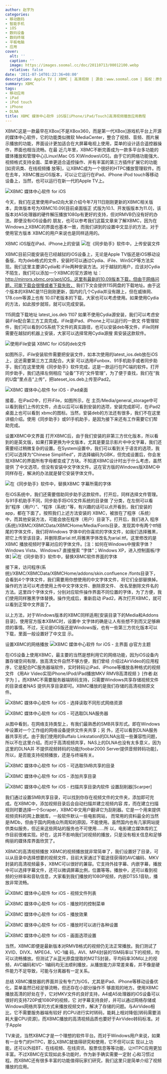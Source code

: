 ```yaml
---
author: 赵宇为
categories:
- 移动数码
- 智能手机
- iOS
- 数码设备
- 数码终端
- 平板电脑
- 应用
cover:
  alt: ''
  caption: ''
  image: https://images.soomal.cc/doc/20110713/00012100.webp
  relative: false
date: '2011-07-14T01:22:36+08:00'
description: Apple TV | XBMC | 高清视频 | 源自：www.soomal.com | 版权：原创 |  平均/总评分：07.59/129
summary: XBMC
tags:
- 移动应用
- iPad
- iPod touch
- iPhone
- DLNA
title: XBMC 媒体中心软件 iOS版[iPhone/iPad/Touch]高清视频播放应用教程
---
```


XBMC这是一款最早在XBox[不是XBox360，而是第一代XBox]游戏机平台上开源的媒体中心软件，它的功能类似微软
MediaCenter，整合了视频、音频、图片展示播放的功能，界面设计更加适合在大屏幕电视上使用，菜单的设计适合遥控器操作，界面也相当流畅。在最
近几年里，XBMC不断完善成为一款多平台多功能的媒体播放和管理中心[Linux\Mac OS 
X\Windows\iOS]。由于它的网络功能强大、视频格式支持全面、菜单更适合遥控操作、并有丰富的第三方插件扩展它的功能[如资讯类、在线视频播
放等]，让XBMC成为一个很好的HTPC播放管理软件。而在去年，XBMC推出iOS版本，可以让它运行在iPad、iPhone iPod 
touch等移动设备上，当然，也可以运行在新一代的Apple TV上。

![XBMC 媒体中心软件 for iOS](https://images.soomal.cc/doc/20110713/00012100.webp)




今天，我们在这里使用iPad2向大家介绍今年7月11日刚刚更新的XBMC相关版本，具体版本号为XBMC10.09[目前桌面版正
式版为10.1、开发版版本为11.0]，该版本对A5处理器的硬件解压播放1080p有更好的支持，但对RMVB仍没有好的办法。即便没有iOS设备的
朋友，也可以参考我们这篇文章来了解XBMC，因为在Windows上XBMC的界面也基本一致，而我们讲到的设置中文显示的方法，对于使用官方版本
XBMC的用户来说也是同样适用的。

XBMC iOS版在iPad、iPhone上的安装
![在《同步助手》软件中，上传安装文件](https://images.soomal.cc/doc/20110713/00012112.webp)




XBMC目前只能安装在已经越狱的iOS设备上，无论是Apple 
TV版还是iOS移动设备版，均为deb格式的文件，安装时可以通过Cydia、iFile、WinSCP等方法实现。我们这里主要讲Cydia和
iFile两种安装方法。对于越狱的用户，应该对Cydia不陌生，我们可以添加一个XBMC的官方源地
址：http://mirrors.xbmc.org/apt/iOS，这里有最新的10.09版本下载，但由于网络问题，可能下载会很慢或者下载失败，
我们下文会提供115网盘的下载地址。由于这个版本的XBMC是11日刚刚更新，国内的几个Cydia并没有跟上，但在威锋网、178.com等源上也有
10.07老版本的下载，大家也可以考虑使用。如果使用Cydia的方法，如此按步就班，就可以完成安装。


115网盘下载地址
latest_ios.deb 1107
如果不使用Cydia源安装，我们可以考虑安装iFile配合第三方工具完成。iFile是iPad、iPhone上可以运行的一款文
件管理软件，我们可以看到iOS系统下文件的真实路径，也可以安装deb等文件，iFile同样需要在越狱的机器上安装，大家可以选择常用Cydia源搜
索安装这款软件。

![使用iFile安装 XBMC for iOS的deb文件](https://images.soomal.cc/doc/20110713/00012097.webp)




如图所示，iFile安装软件需要把安装文件，如本次使用的latest_ios.deb放在iOS上，这还需要第三方工具配合。大家
可以选用iFunbox、91手机助手或者同步助手，我们在这里使用《同步助手》软件完成，这是一款运行在PC端的软件。打开同步助手，我们选择左侧相应
“设备”下的“文件管理”，为了便于查找，我们在“我的U盘”里点击“上传”，把lateset_ios.deb上传至iPad2。

![XBMC 媒体中心软件 for iOS - iPad桌面](https://images.soomal.cc/doc/20110713/00012113.webp)




接着，在iPad2中，打开iFile，如图所示，在 
主页/Media/general_storage中可以看到我们上传的文件，点击以后可以看到安装的选项，安装完成即可，在iPad2桌面上也可以看到
xbmc的图标。当然，安装deb的方法还有很多，我们不在这里详细介绍。使用《同步助手》或91手机助手，是因为接下来还有工作需要它们帮助完成。

设置XBMC中文界面
打开XBMC后，由于我们安装的非第三方优化版本，所以看到的是英文版，如果打算更换为中文版本，尤其是要显示影片中中文字幕，我们还
需要经过稍微复杂的设置。在System设置中，我们可以看到关于语言的选项，我们可以选择为“Chinese 
Simplified”，并选择编码为GBK，但完成设置后，你会发现XBMC的界面所有字母都变成了方块。不知道XBMC设计时出于什么考虑，虽然提供
了中文选项，但没有安装中文字体文件。这在官方版的Windows版XBMC中同样存在，解决的办法就是替它安装字体文件。

![在《同步助手》软件中，替换XBMC 字幕所需的字体](https://images.soomal.cc/doc/20110713/00012099.webp)




在iOS系统中，我们还需要借助同步助手这款软件。打开后，同样选择文件管理。与91手机助手不同，同步助手将iOS文件系统的目录做
了分类，在左侧可以看到“程序（用户）”、“程序（系统）”等，有兴趣的话可以点开看到，我们安装的app，都在下面了。按照我们上述方法安装的
XBMC，被放在了程序（系统）中，而其他安装方法，可能会放在程序（用户）目录下。打开后，我们进入 
程序(系统)/XBMC/XBMCData/XBMCHome/Media/Fonts目录，发现其中有两个ttf结尾的字体文件，我们将Windows
字体中的你喜欢的字体文件，如我们选择雅黑，把它上传至该目录，并删除原arial.ttf,将雅黑字体改名为arial.ttf。这里修改的是XBMC
播放视频时字幕对应的字体文件。[注：如何在Windows中搜索字体？Windows Vista、Windows7 直接搜索 
“字体”；Windows XP，进入控制面板/字体]
![在《同步助手》软件中，替换XBMC软件界面的字体](https://images.soomal.cc/doc/20110713/00012098.webp)




接下来，访问程序(系统)/XBMC/XBMCData/XBMCHome/addons/skin.confluence
/fonts目录下，会看到4个字体文件，我们需要用你想使用的中文字体文件，将它们全部替换掉。操作的方法可以考虑使用上传中文字体文件、删除原文件、
改名至删除文件名的方法。这里四个字体文件，分别对应软件操作界面不同位置的字体，为了方便，我们使用同样雅黑字体替换。操作完成后，重新启动
iPad2，再次打开XBMC，就可以看到正常中文界面了。

以上方法，对于Windows版本的XBMC同样适用[安装目录下的Media和Addons目录]，使用官方版本XBMC时，设置中
文字体的确是让人有些想不到而又足够麻烦的事情。不过，无论是iOS版还是Windows版，也有一些第三方优化版本可以下载，里面一般设置好了中文显
示。

设置XBMC的网络播放
![XBMC 媒体中心软件 for iOS - 主界面 @官方主题](https://images.soomal.cc/doc/20110713/00012101.webp)




在iOS设备上使用XBMC，最主要的当然是想利用它的网络功能，因为iOS设备内置存储空间有限，放高清文件自然不够方便，我们曾经
介绍过AirVideo的应用程序，它是配合PC服务器端软件，实时转码让iPad、iPhone等播放各种格式的视频文件
《用Air Video实现iPhone/iPod/iPad播放MKV RMVB高清视频 》[作者:赵宇为 ]
。而XBMC不需要服务器端转码支持，只需要Windows共享存储视频文件的目录或者NAS 
提供共享目录即可。XBMC播放的是我们存储的高清视频原文件。


![XBMC 媒体中心软件 for iOS - 选择读取不同形式网络资源](https://images.soomal.cc/doc/20110713/00012102.webp)




![XBMC 媒体中心软件 for iOS - 可选取DLNA服务器](https://images.soomal.cc/doc/20110713/00012103.webp)




从图中看到，在网络支持类型上，有我们最熟悉的SMB共享形式。即在Windows中设置对一个工作组的网络设备提供文件夹共享；另
外，还可以看到DLNA服务器共享形式。由于我们使用的Buffalo 
Linkstation的DLNA出现一些兼容性问题，所以不在这里介绍。而对于高清视频共享，NAS上的DLNA也没有太多意义，因为这里的DLNA并
不提供视频转码的功能[foobar2000 Server提供音频转码功能]，所以，是否能支持视频播放，还是与终端有关。


![XBMC 媒体中心软件 for iOS - 可选取SMB共享的目录](https://images.soomal.cc/doc/20110713/00012104.webp)




![XBMC 媒体中心软件 for iOS - 添加共享目录](https://images.soomal.cc/doc/20110713/00012105.webp)




![XBMC 媒体中心软件 for iOS - 扫描共享目录内软件 设置刮削器[Scarper]](https://images.soomal.cc/doc/20110713/00012106.webp)




我们通过设置SMB共享目录，可以找到你存在视频文件的文件夹，添加即可完成。在XBMC中，添加视频目录后会自动扫描并建立视频内容
库，而在建立扫描规则时要选择一个Scraper，XBMC中文用户翻译它为刮削器。它是一个用来提供视频资料的网上数据库，一般软件默认一些电影网站，
而常用的资料最全的当然是IMDb，但由于国内网络众所周知的原因，不能使用。虽然国内也有几家网站提供类似服务，但近来这些网站的服务也不可使用……所
以，电影建立媒体库的工作目前很难实现。好在，这并不影响我们对视频的播放，只是没有相关信息和足够绚丽的媒体库界面欣赏了。

XBMC的高清视频播放
XBMC的视频播放就非常简单了，我们设置好了目录，可以从目录中选择想要的视频文件，目前大家通过下载途径获得的AVC编码、MKV
封装的高清视频最多，XBMC可以很好的兼容。它支持外挂字幕、内嵌字幕，播放中可以选择字幕文件，还可以微调屏幕比例，位置等等。播放中，还可以看到视
频的分辨率和音轨信息，大家看到我们播放的1080P视频，内嵌DTS5.1音轨，播放非常流畅。

![XBMC 媒体中心软件 for iOS - 视频文件列表](https://images.soomal.cc/doc/20110713/00012107.webp)




![XBMC 媒体中心软件 for iOS - 播放时的控制菜单](https://images.soomal.cc/doc/20110713/00012108.webp)




![XBMC 媒体中心软件 for iOS - 播放效果](https://images.soomal.cc/doc/20110713/00012109.webp)




![XBMC 媒体中心软件 for iOS - 播放时可以进行各种设置](https://images.soomal.cc/doc/20110713/00012110.webp)




![XBMC 媒体中心软件 for iOS - 画面选项设置](https://images.soomal.cc/doc/20110713/00012111.webp)




当然，XBMC即便是最新版本对RMVB格式的视频仍无法正常播放。我们测试了XVID、DIVX、MPEG4、VC-1编
码，AVI、MP4封装的15M码率以下的视频，均可以流畅播放。但测试了从蓝光原盘提取的M2TS封装，平均码率30M以上的视频，AVC编码和VC-
1编码均无法顺利播放，从播放能力非常差来看，并不像是硬件能力不足导致，可能与分离器有一定关系。

总结
XBMC播放器的界面并没有专门为iOS，尤其是iPad、iPhone等移动设备优化，菜单虽然已经足够流畅，但还存在小部分操作不
够直观的地方。使用XBMC播放高清的好处在于，它对MKV文件的良好支持，A4或A5处理器的iOS设备可以很好的支持720P或1080P的视频，它
对字幕支持良好，并可以通过网络存储或Windows网络共享的方式来播放视频文件，解决了存储的问题。与AirVideo相比，它不需要服务器端有较好
的CPU进行实时转码，能耗上相对降低[转码需要消耗大量CPU资源]，而XBMC播放的高清视频品质也要好于AirVideo转码标准。对于Apple
 
TV来说，当然XBMC才是一个理想的软件平台。而对于Windows用户来说，如果有一台专门的HTPC，那么XBMC就值得研究和使用，它不但可以实
现以上功能，还可以外挂BT、在线视频、在线资讯、股票信息等等功能，让HTPC应用更加丰富。不过XBMC在实现如此多功能时，作为新手确实需要一定耐
心和习惯过程。而XBMC还有很多丰富的功能值得玩家们研究，我们这里只是简单介绍了视频播放的应用。